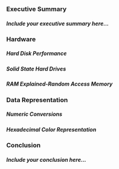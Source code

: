 ### Executive Summary
##### Include your executive summary here...

### Hardware
##### Hard Disk Performance
##### Solid State Hard Drives
##### RAM Explained-Random Access Memory

### Data Representation
##### Numeric Conversions
##### Hexadecimal Color Representation

### Conclusion
##### Include your conclusion here...

